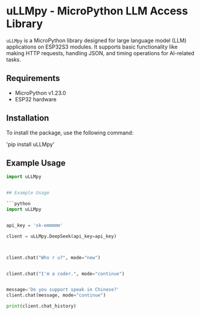 # uLLMpy - MicroPython LLM Access Library

`uLLMpy` is a MicroPython library designed for large language model (LLM) applications on ESP32S3 modules. It supports basic functionality like making HTTP requests, handling JSON, and timing operations for AI-related tasks.

## Requirements

- MicroPython v1.23.0
- ESP32 hardware

## Installation

To install the package, use the following command:

'pip install uLLMpy'


## Example Usage

```python
import uLLMpy


## Example Usage

```python
import uLLMpy


api_key = 'sk-emmmmm'

client = uLLMpy.DeepSeek(api_key=api_key)



client.chat("Who r u?", mode="new")


client.chat("I'm a coder.", mode="continue")


message='Do you support speak in Chinese?'
client.chat(message, mode="continue")

print(client.chat_history)





